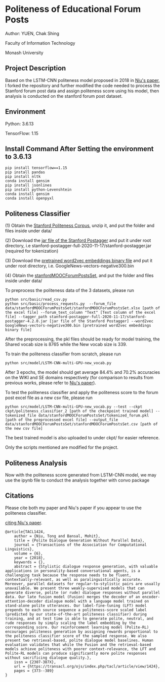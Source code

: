 # Politeness of Educational Forum Posts

Author: YUEN, Chak Shing

Faculty of Information Technology

Monash University

## Project Description

Based on the LSTM-CNN politeness model proposed in 2018 in [Niu's paper](https://arxiv.org/abs/1805.03162), I forked the repository and further modified the code needed to process the Stanford forum post data and assign politeness score using his model, then analysis is conducted on the stanford forum post dataset.

## Environment
Python: 3.6.13

TensorFlow: 1.15

## Install Command After Setting the environment to 3.6.13
```
pip install tensorflow==1.15
pip install pandas
pip install nltk
conda install gensim
pip install jsonlines
pip install python-Levenshtein
conda install gensim
conda install openpyxl
```

## Politeness Classifier

(1) Obtain the [Stanford Politeness Corpus](http://www.cs.cornell.edu/~cristian/Politeness_files/Stanford_politeness_corpus.zip), unzip it, and put the folder and files inside under data/

(2) Download the [jar file of the Stanford Postagger](https://nlp.stanford.edu/software/tagger.shtml) and put it under root directory, i.e stanford-postagger-full-2020-11-17/stanford-postagger.jar (required for tokenization)

(3) Download the [pretrained word2vec embeddings binary file](https://drive.google.com/uc?export=download&confirm=wa0J&id=0B7XkCwpI5KDYNlNUTTlSS21pQmM) and put it under root directory, i.e. GoogleNews-vectors-negative300.bin

(4) Obtain the [stanfordMOOCForumPostsSet]([https://datastage.stanford.edu/StanfordMoocPosts](https://github.com/akshayka/edxclassify?tab=readme-ov-file)), and put the folder and files inside under data/

To preprocess the politeness data of the 3 datasets, please run
```
python src/basic/read_csv.py
python src/basic/process_requests.py  --forum_file data/stanfordMOOCForumPostsSet/stanfordMOOCForumPostsSet.xlsx [path of the excel file] --forum_text_column "Text" [Text column of the excel file] --tagger_path stanford-postagger-full-2020-11-17/stanford-postagger-4.2.0.jar [jar file of the Stanford Postagger] --word2vec GoogleNews-vectors-negative300.bin [pretrained word2vec embeddings binary file]
```
After the preprocessing, the pkl files should be ready for model training, the Shared vocab size is 8765 while the New vocab size is 339.


To train the politeness classifier from scratch, please run
```
python src/model/LSTM-CNN-multi-GPU-new_vocab.py
```
After 3 epochs, the model should get average 84.4% and 70.2% accuracies on the WIKI and SE domains respectively (for comparison to results from previous works, please refer to [Niu's paper](https://arxiv.org/abs/1805.03162)). 

To test the politeness classifier and apply the politeness score to the forum post excel file as a new csv file, please run
```
python src/model/LSTM-CNN-multi-GPU-new_vocab.py --test --ckpt ckpt/politeness_classifier_2 [path of the checkpoint trained model] --tokenized_file data/stanfordMOOCForumPostsSet/tokenized_forum.pkl [path of the preprocessed excel file] --output_file data/stanfordMOOCForumPostsSet/stanfordMOOCForumPostsSet.csv [path of the new csv file]
```

The best trained model is also uploaded to under ckpt/ for easier reference.

Only the scripts mentioned are modified for the project.

## Politeness Analysis
Now with the politeness score generated from LSTM-CNN model, we may use the ipynb file to conduct the analysis together with convo package

## Citations

Please cite both my paper and Niu's paper if you appear to use the politeness classifier.



[citing Niu's paper](https://transacl.org/ojs/index.php/tacl/rt/captureCite/1424/310/BibtexCitationPlugin).
```
@article{TACL1424,
	author = {Niu, Tong and Bansal, Mohit},
	title = {Polite Dialogue Generation Without Parallel Data},
	journal = {Transactions of the Association for Computational Linguistics},
	volume = {6},
	year = {2018},
	keywords = {},
	abstract = {Stylistic dialogue response generation, with valuable applications in personality-based conversational agents, is a challenging task because the response needs to be fluent, contextually-relevant, as well as paralinguistically accurate. Moreover, parallel datasets for regular-to-stylistic pairs are usually unavailable. We present three weakly-supervised models that can generate diverse, polite (or rude) dialogue responses without parallel data. Our late fusion model (Fusion) merges the decoder of an encoder-attention-decoder dialogue model with a language model trained on stand-alone polite utterances. Our label-fine-tuning (LFT) model prepends to each source sequence a politeness-score scaled label (predicted by our state-of-the-art politeness classifier) during training, and at test time is able to generate polite, neutral, and rude responses by simply scaling the label embedding by the corresponding score. Our reinforcement learning model (Polite-RL) encourages politeness generation by assigning rewards proportional to the politeness classifier score of the sampled response. We also present two retrieval-based, polite dialogue model baselines. Human evaluation validates that while the Fusion and the retrieval-based models achieve politeness with poorer context-relevance, the LFT and Polite-RL models can produce significantly more polite responses without sacrificing dialogue quality.},
	issn = {2307-387X},
	url = {https://transacl.org/ojs/index.php/tacl/article/view/1424},
	pages = {373--389}
}
```
